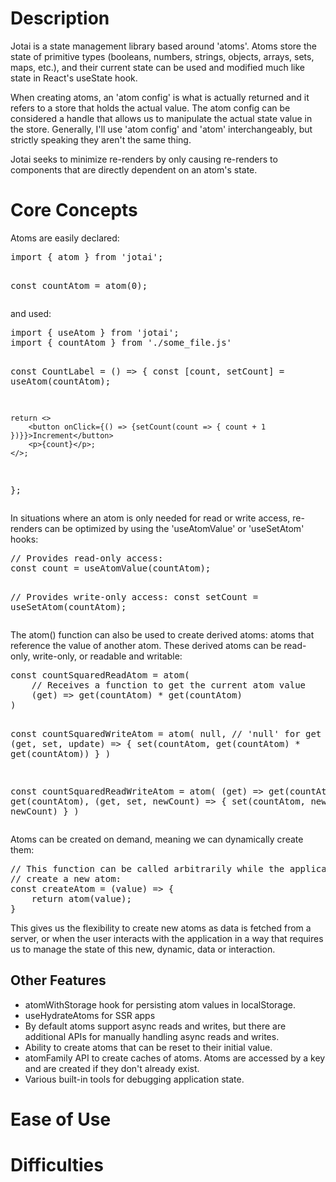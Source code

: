 <h1>Description</h1>
<p>Jotai is a state management library based around 'atoms'. 
Atoms store the state of primitive types 
(booleans, numbers, strings, objects, arrays, sets, maps, etc.), 
and their current state can be used and modified much like state in 
React's useState hook.</p>
<p>When creating atoms, an 'atom config' is what is actually returned and it refers to a store that holds the actual value. The atom config can be considered a handle that allows 
us to manipulate the actual state value in the store. Generally, I'll use 'atom config' and 'atom' interchangeably, but strictly speaking they aren't the same thing.</p>
<p>Jotai seeks to minimize re-renders by only causing re-renders to components that are 
directly dependent on an atom's state.</p>

<h1>Core Concepts</h1>
<p>Atoms are easily declared:</p>
<pre>
import { atom } from 'jotai';

const countAtom = atom(0);
</pre>

<p>and used:</p>
<pre>
import { useAtom } from 'jotai';
import { countAtom } from './some_file.js'

const CountLabel = () => {
    const [count, setCount] = useAtom(countAtom);

    return <>
        <button onClick={() => {setCount(count => { count + 1 })}}>Increment</button>
        <p>{count}</p>;
    </>;
};
</pre>
<p>In situations where an atom is only needed for read or write access, re-renders can be optimized by using the 'useAtomValue' or 'useSetAtom' hooks:</p>
<pre>
// Provides read-only access:
const count = useAtomValue(countAtom);

// Provides write-only access:
const setCount = useSetAtom(countAtom);
</pre>

<p>The atom() function can also be used to create derived atoms: atoms that reference the value of another atom. These derived atoms can be read-only, write-only, or readable and writable:</p>
<pre>
const countSquaredReadAtom = atom(
    // Receives a function to get the current atom value
    (get) => get(countAtom) * get(countAtom)
)

const countSquaredWriteAtom = atom(
  null, // 'null' for get function
  (get, set, update) => {
    set(countAtom, get(countAtom) * get(countAtom))
  }
)

const countSquaredReadWriteAtom = atom(
  (get) => get(countAtom) * get(countAtom),
  (get, set, newCount) => {
    set(countAtom, newCount * newCount)
  }
)
</pre>
<p>Atoms can be created on demand, meaning we can dynamically create them:</p>
<pre>
// This function can be called arbitrarily while the application is running to 
// create a new atom:
const createAtom = (value) => {
    return atom(value);
}
</pre>
<p>This gives us the flexibility to create new atoms as data is fetched from a server, 
or when the user interacts with the application in a way that requires us to manage the 
state of this new, dynamic, data or interaction.</p>
<h2>Other Features</h2>
<ul>
    <li>atomWithStorage hook for persisting atom values in localStorage.</li>
    <li>useHydrateAtoms for SSR apps</li>
    <li>By default atoms support async reads and writes, but there are additional APIs for manually handling async reads and writes.</li>
    <li>Ability to create atoms that can be reset to their initial value.</li>
    <li>atomFamily API to create caches of atoms. Atoms are accessed by a key and are 
created if they don't already exist.</li>
    <li>Various built-in tools for debugging application state.</li>
</ul>

<h1>Ease of Use</h1>
<p></p>

<h1>Difficulties</h1>
<p></p>
